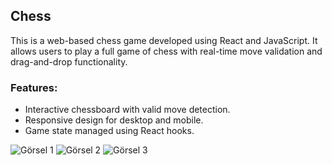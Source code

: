 ## Chess

This is a web-based chess game developed using React and JavaScript. It allows users to play a full game of chess with real-time move validation and drag-and-drop functionality.

### Features:
- Interactive chessboard with valid move detection.
- Responsive design for desktop and mobile.
- Game state managed using React hooks.

![Görsel 1](./assets/images/gorsel1.png)
![Görsel 2](./assets/images/gorsel2.png)
![Görsel 3](./assets/images/gorsel3.png)  
